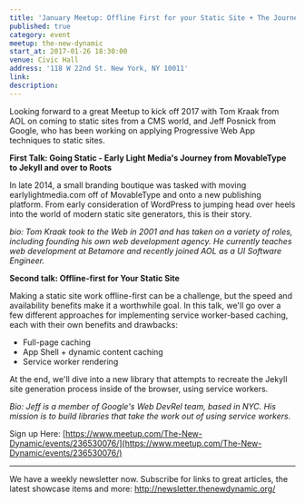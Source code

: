 ```yaml
---
title: 'January Meetup: Offline First for your Static Site + The Journey from CMS to Static'
published: true
category: event
meetup: the-new-dynamic
start_at: 2017-01-26 18:30:00
venue: Civic Hall
address: '118 W 22nd St. New York, NY 10011'
link:
description:
---
```



Looking forward to a great Meetup to kick off 2017 with Tom Kraak from AOL on coming to static sites from a CMS world, and Jeff Posnick from Google, who has been working on applying Progressive Web App techniques to static sites.

**First Talk: Going Static - Early Light Media's Journey from MovableType to Jekyll and over to Roots**

In late 2014, a small branding boutique was tasked with moving earlylightmedia.com off of MovableType and onto a new publishing platform. From early consideration of WordPress to jumping head over heels into the world of modern static site generators, this is their story.

*bio: Tom Kraak took to the Web in 2001 and has taken on a variety of roles, including founding his own web development agency. He currently teaches web development at Betamore and recently joined AOL as a UI Software Engineer.*

**Second talk: Offline-first for Your Static Site**

Making a static site work offline-first can be a challenge, but the speed and availability benefits make it a worthwhile goal. In this talk, we'll go over a few different approaches for implementing service worker-based caching, each with their own benefits and drawbacks:

* Full-page caching
* App Shell + dynamic content caching
* Service worker rendering

At the end, we'll dive into a new library that attempts to recreate the Jekyll site generation process inside of the browser, using service workers.

*Bio: Jeff is a member of Google's Web DevRel team, based in NYC. His mission is to build libraries that take the work out of using service workers.*

Sign up Here:&nbsp;[https://www.meetup.com/The-New-Dynamic/events/236530076/](https://www.meetup.com/The-New-Dynamic/events/236530076/)

---

We have a weekly newsletter now. Subscribe for links to great articles, the latest showcase items and more: http://newsletter.thenewdynamic.org/